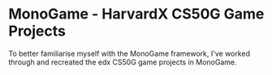 # MonoGame - HarvardX CS50G Game Projects
To better familiarise myself with the MonoGame framework, I've worked through and recreated the edx CS50G game projects in MonoGame.
